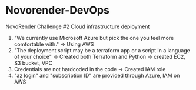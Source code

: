 # Novorender-DevOps
NovoRender Challenge #2 Cloud infrastructure deployment
1) "We currently use Microsoft Azure but pick the one you feel more comfortable with." -> Using AWS
2) "The deployment script may be a terraform app or a script in a language of your choice" -> Created both Terraform and Python -> created EC2, S3 bucket, VPC
3) Credentials are not hardcoded in the code -> Created IAM role
4) "az login" and "subscription ID" are provided through Azure, IAM on AWS
